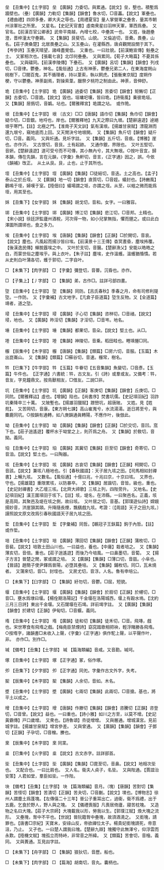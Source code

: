 <!-- { "loadSidebar": true } -->
垒	【丑集中】【土字部】	垒	【廣韻】力委切。與累通。【說文】垒，墼也。積塹爲牆壁也。（壘）【廣韻】力軌切【集韻】【韻會】魯水切，□音藟。【說文】軍壘也。【禮曲禮】四郊多壘，卿大夫之辱也。【周禮夏官】量人掌營軍之壘舍，量其市朝州涂軍社之所里。　又星名。【史記天官書】虛南衆星曰羽林天軍，軍西爲壘。　又官名。【前漢百官公卿表】武帝平南越，內增七校，中壘其一也。　又姓，後趙壘澄，晋梓潼太守壘錫。　又【集韻】艮斐切。山貌。　又倫追切，音纍。畏壘，山名。【莊子庚桑楚】北居畏壘之山。又玉壘山，在灌縣西，唐貞觀閒設關于其下。【岑參詩】玉壘天晴望，諸峰盡覺低。　又重也。一曰壯貌。【前漢鮑宣傳】魁壘之士。　又冢相次也。【張載七哀】北邙何壘壘。　又與累同。【荀子大略篇】不憂其係壘也。　又與礌同。【前漢李陵傳】下壘石。　又【廣韻】呂切【集韻】【韻會】列戌切，□音律。鬱壘，神名。【風俗通】上古有神荼，鬱壘兄弟二人，在東海度朔山桃樹下，□閱百鬼，其不循理者，持以葦索，執以飼虎。【張衡東京賦】度朔作梗，守以鬱壘。神荼副焉，對操索葦。臘祭夕桃符之制由此。神荼，音伸舒。

垝	【丑集中】【土字部】	垝	【廣韻】過委切【集韻】苦委切【韻會】矩鮪切【正韻】古委切，□音詭。【說文】毀也。垣墉圯壤，皆曰垝。【詩衞風】乗彼垝垣。　又【集韻】居僞切，音嬀。坫也。【爾雅釋宮】垝謂之坫。　或作陒。

垠	【丑集中】【土字部】	垠	〔古文〕□□【唐韻】語巾切【集韻】魚巾切【韻會】疑巾切，□音銀。地埒也，岸也。【爾雅釋地】九天之際曰九垠。【楚辭遠遊】逴絕垠乎寒門。【註】北極之門。【淮南子天文訓】氣有漢垠。【揚雄甘泉賦】漂龍淵而還九垠兮，窺地底而上回。又天閒決兮地垠開。　又【集韻】魚斤切【韻會】疑斤切，□音。義同。　又與圻通。見圻字註。　又【集韻】五斤切，音痕。【博雅】崖也。亦作沂。　又古恨切，音艮。土有起跡。　又通作銀，界限也。　又叶五堅切，音姸。【楚辭遠遊】道可受兮而不可傳，其小無內兮，其大無垠。○按叶音宜，歸本韻，傳在先韻，言在元韻，《字彙》魚軒切，音言，《正字通》因之，誤。今依《韻補》攺正。　从土从艮。艮，止也，止于其所也。

垤	【丑集中】【土字部】	垤	【廣韻】【集韻】□徒結切，音迭。土之高也。【孟子】泰山之於丘垤。　又【廣韻】地一切【韻會】直質切，□音姪。蟻封也。【詩豳風】鸛鳴于垤，婦嘆于室。【陸佃曰】蟻場謂之坻，亦謂之垤。从至，以螘之微而能爲垤，用其至也。

姀	【丑集下】【女字部】	姀	【集韻】胡戈切，音和。女字。一曰雅容。

垹	【丑集中】【土字部】	垹	【廣韻】博江切【集韻】悲江切，□音邦。土精也。【宋小說】徐廷評監廬州酒稅，河次得一物，如小兒掌無指，懼而貍之。或曰此白澤圖所謂垹也，食之多力。

埃	【丑集中】【土字部】	埃	【唐韻】【集韻】【韻會】【正韻】□於開切，音哀。【說文】塵也。凡風起而揚沙皆曰埃。【前漢景十三王傳】杳冥晝昏，塵埃抪覆。【後漢逸民傳】蟬脫囂埃之中。　又叶於支切，音醫。【楚辭漁父】安能以皓皓之白，而蒙世俗之塵埃乎。與上衣叶。【朱子註】塵埃，史作溫蠖。溫蠖猶惛憒。若从史則白叶蒲各切，蠖于郭切，二字自叶。

□	【未集下】【肉字部】	□	【字彙】彌登切，音瞢。沉昏也。亦作。

□	【子集上】【丿字部】	□	【集韻】弟，古作□。註詳弓部四畫。

埅	【丑集中】【土字部】	埅	【集韻】同防。【呂氏春秋】季春之月，命有司修利隄埅。一作防。　又【字彙補】古文地字。【亢倉子臣道篇】埅生反物。又【全道篇】靖者，道之埅。

埐	【丑集中】【土字部】	埐	【廣韻】子心切【集韻】咨林切，□音祲。【說文】埐，地也。　又【廣韻】昨淫切【集韻】才淫切，□音岑。地名。

埵	【丑集中】【土字部】	埵	【集韻】都果切，音朵。【說文】堅土也。从□。

堘	【丑集中】【土字部】	堘	【集韻】神陵切，音乗。稻田畦也。畻塖塍□同。

棴	【辰集中】【木字部】	棴	【唐韻】【集韻】【類篇】□房六切，音服。【玉篇】木出崑崙山。　又【集韻】【類篇】□蘇谷切，音速。棴常，樹名。

牪	【巳集下】【牛字部】	牪	【玉篇】牛眷切【五音集韻】魚變切，□音彥。【玉篇】牛件也。　【正字通】六書統：牪，古文友。引《詩》或羣或友。又備考：牪，音友，字見鐘鼎文。按鳥獸相友，□借友。二說□非。

坑	【丑集中】【土字部】	坑	【廣韻】【正韻】客庚切【集韻】【韻會】丘庚切。□同阬。【爾雅釋詁】虛也。【增韻】陷也。【尚書序】焚書坑儒。【史記項羽紀】羽詐坑秦降卒三十萬。　又陂塹也。【揚雄羽獵賦】跇巒坑，超唐陂。　又姓。見【姓苑】。　又苦岡切，音康。【東方朔七諫】高山崔嵬兮，水流湯湯。逝日將至兮，與麋鹿同坑。○按韻有通轉，如八庚韻通眞轉陽，不應作叶，後倣此。

坳	【丑集中】【土字部】	坳	【廣韻】【集韻】【韻會】【正韻】□於交切，音凹。窊下也。【莊子逍遙遊】覆杯水于坳堂之上，則芥爲之舟。　又【集韻】於敎切，音拗。義同。

垍	【丑集中】【土字部】	垍	【廣韻】其冀切【集韻】巨至切【韻會】奇寄切，□音洎。【說文】堅土也。一曰陶器。

垓	【丑集中】【土字部】	垓	【廣韻】古哀切【集韻】【韻會】【正韻】柯開切，□音該。【說文】兼垓八極地也。引【春秋國語】：天子居九垓之田。【司馬相如封禪書】上暢九垓。　又數名。【風俗通】十億曰兆，十兆曰京，十京曰垓。　又界也，守也。【揚雄箴】重限累垓，以防暴卒。　又【集韻】居諧切，音皆。級也，重也。【史記封禪書】大乙壇三垓。【北齊大禘歌】三垓上列，四陛旁升。　又地名。【史記項羽紀】漢王圍項羽于垓下。【註】垓，堤名，在沛縣。一曰聚邑名。正義，垓是高岡，其聚邑及堤在垓之側，故曰垓。　又叶居之切，音基。【郭璞遊仙詩】嫦娥揚妙音，洪崖頷其頤。升降隨長煙，飄颻戲九垓。考證：〔【周語】天子之田九垓。〕　謹照說文原文改爲引春秋國語天子居九垓之田。 

埑	【丑集中】【土字部】	埑	【字彙補】同哲。【鶡冠子王鈇篇】鉤于內哲。【註】或作埑。

培	【丑集中】【土字部】	培	【廣韻】薄回切【集韻】【韻會】【正韻】蒲枚切，□音裴。【說文】培敦土田山川也。一曰益也，養也。【中庸】栽者培之。　又【集韻】薄亥切，音倍。重也。【莊子逍遙遊】而後乃今培風。一曰鼻墨切，音蔔。　又【揚子方言】晉楚之閒，冢或謂之培。　又【廣韻】【集韻】□薄口切，音瓿。小阜也。【晉語】趙簡子使尹鐸爲晉陽，必墮其壘培。　又【集韻】鋪枚切。同□，瓦未燒者。　又蒲來切，音□。封垤也。　又房尤切，音浮。人名。魯有申培公。

□	【未集下】【臼字部】	□	【集韻】紆勿切，音鬱。□屈，短貌。

堰	【丑集中】【土字部】	堰	【廣韻】【集韻】【韻會】於扇切【正韻】於幰切，□音□。壅水爲埭曰堰。【楊佺期洛陽記】千金堰在洛陽城西，堰上有穀水塢。【沈約三月三日詩】東出千金堰。又石闥堰在石堨。詳前堨字註。　又【廣韻】【集韻】【韻會】於建切【正韻】伊甸切，□音躽。義同。

堶	【丑集中】【土字部】	堶	【廣韻】徒和切【集韻】徒禾切，□音。飛塼，戲也。宋世寒食有飛堶之戲。【梅堯臣禁煙詩】窈窕踏歌相把袂，輕浮賭勝各飛堶。○按堶字，諸韻書□未收入上聲，《字彙》《正字通》俱作駝上聲，以平聲作叶，非。　亦作□。別作□。

堿	【備考】【丑集】【土字部】	堿	【篇海類編】音咸。又音勘。堿坷。

塚	【丑集中】【土字部】	塚	【正字通】冢，俗作塚。

夘	【丑集下】【夕字部】	夘	【正字通】同夗。字彙作古文外字，失考。

桇	【辰集中】【木字部】	桇	【集韻】人余切，音如。木名。

墏	【丑集中】【土字部】	墏	【廣韻】七兩切【集韻】此兩切，□音搶。基也，將平土以成之。

增	【丑集中】【土字部】	增	【唐韻】作滕切【集韻】【韻會】咨騰切【正韻】咨登切，□音曾。【說文】益也。一曰重也。【詩小雅】如川之方至，以莫不增。【史記黃霸傳】戸口歲增。　又衆也。【詩魯頌】烝徒增增。　又與層通。增城漢宮。見前城字註。【揚雄甘泉賦】增宮參差。　又與曾通。　又【廣韻】【集韻】【韻會】子鄧切【正韻】子孕切，□音橧。賸也。

枽	【辰集中】【木字部】	枽	同枼。

烾	【巳集中】【火字部】	烾	【說文】古文赤字。註詳部首。

坒	【丑集中】【土字部】	坒	【廣韻】【集韻】□毘至切，音鼻。【說文】地相次坒也。　又配合也。一曰比肩也。　又人名。衞夫人貞子，名坒。　又與陛通。【賈誼治安策】人君如堂，羣臣如坒。一作陛。

块	【備考】【丑集】【土字部】	块	【篇海類編】音月。（塊）【唐韻】苦對切【集韻】苦怪切【韻會】苦潰切【正韻】苦夬切，□音蒯。【說文】墣也。【博物志】徐州人謂塵土爲蓬塊。【左傳僖二十三年】晉公子重耳出亡，過衞，衞不爲禮，出于五鹿。乞食於野人，野人與之塊。　又【儀禮喪服】凡喪居倚廬，寢苦枕塊。　又造物之名曰大塊。【莊子大宗師】大塊載我以形，勞我以生。【郭璞江賦】煥大塊之流形。　又壘塊，胷中不平也。【世說】晉阮籍胷中壘塊，故須酒澆之。　又銜塊，請罪也。【唐書□宗紀】天寶末，安祿山反，帝欲禪位太子。楊貴妃銜塊請死，帝意沮，乃止。　又孑也。一曰楚人謂我曰塊。【楚辭九辯】塊獨守此無澤兮，仰浮雲而永歎。【陸機文賦】塊孤立而特峙，非常音之所緯。　又【類篇】苦會切，音檜。義同。　又與蕢通。互見凷字註。

□	【未集下】【舟字部】	□	【集韻】狼狄切，音歷。船也。

□	【未集下】【肉字部】	□	【篇海】胡南切，音丸。囊柄也。

